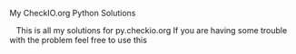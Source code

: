My CheckIO.org Python Solutions

    This is all my solutions for py.checkio.org
    If you are having some trouble with the problem feel free to use this
